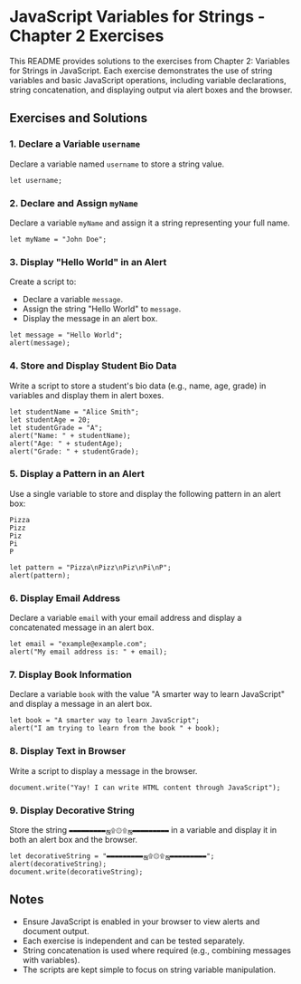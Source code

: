 JavaScript Variables for Strings - Chapter 2 Exercises
======================================================

This README provides solutions to the exercises from Chapter 2: Variables for Strings in JavaScript. Each exercise demonstrates the use of string variables and basic JavaScript operations, including variable declarations, string concatenation, and displaying output via alert boxes and the browser.

Exercises and Solutions
-----------------------

### 1\. Declare a Variable `username`

Declare a variable named `username` to store a string value.

```
let username;

```

### 2\. Declare and Assign `myName`

Declare a variable `myName` and assign it a string representing your full name.

```
let myName = "John Doe";

```

### 3\. Display "Hello World" in an Alert

Create a script to:

-   Declare a variable `message`.
-   Assign the string "Hello World" to `message`.
-   Display the message in an alert box.

```
let message = "Hello World";
alert(message);

```

### 4\. Store and Display Student Bio Data

Write a script to store a student's bio data (e.g., name, age, grade) in variables and display them in alert boxes.

```
let studentName = "Alice Smith";
let studentAge = 20;
let studentGrade = "A";
alert("Name: " + studentName);
alert("Age: " + studentAge);
alert("Grade: " + studentGrade);

```

### 5\. Display a Pattern in an Alert

Use a single variable to store and display the following pattern in an alert box:

```
Pizza
Pizz
Piz
Pi
P

```

```
let pattern = "Pizza\nPizz\nPiz\nPi\nP";
alert(pattern);

```

### 6\. Display Email Address

Declare a variable `email` with your email address and display a concatenated message in an alert box.

```
let email = "example@example.com";
alert("My email address is: " + email);

```

### 7\. Display Book Information

Declare a variable `book` with the value "A smarter way to learn JavaScript" and display a message in an alert box.

```
let book = "A smarter way to learn JavaScript";
alert("I am trying to learn from the book " + book);

```

### 8\. Display Text in Browser

Write a script to display a message in the browser.

```
document.write("Yay! I can write HTML content through JavaScript");

```

### 9\. Display Decorative String

Store the string `▬▬▬▬▬▬▬▬▬ஜ۩۞۩ஜ▬▬▬▬▬▬▬▬▬` in a variable and display it in both an alert box and the browser.

```
let decorativeString = "▬▬▬▬▬▬▬▬▬ஜ۩۞۩ஜ▬▬▬▬▬▬▬▬▬";
alert(decorativeString);
document.write(decorativeString);

```

Notes
-----

-   Ensure JavaScript is enabled in your browser to view alerts and document output.
-   Each exercise is independent and can be tested separately.
-   String concatenation is used where required (e.g., combining messages with variables).
-   The scripts are kept simple to focus on string variable manipulation.